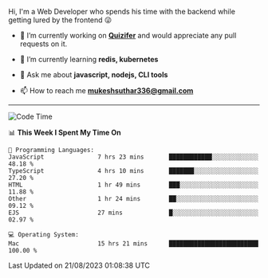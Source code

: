 Hi, I'm a Web Developer who spends his time with the backend while getting lured by the frontend 😜

- 🔭 I’m currently working on **[Quizifer](https://github.com/SutharMukesh/Quizifer/)** and would appreciate any pull requests on it.

- 🌱 I’m currently learning **redis, kubernetes**

- 💬 Ask me about **javascript, nodejs, CLI tools**

- 📫 How to reach me **mukeshsuthar336@gmail.com**

---
<!--START_SECTION:waka-->
![Code Time](http://img.shields.io/badge/Code%20Time-2%2C435%20hrs%2016%20mins-blue)

📊 **This Week I Spent My Time On** 

```text
💬 Programming Languages: 
JavaScript               7 hrs 23 mins       ████████████░░░░░░░░░░░░░   48.18 % 
TypeScript               4 hrs 10 mins       ███████░░░░░░░░░░░░░░░░░░   27.20 % 
HTML                     1 hr 49 mins        ███░░░░░░░░░░░░░░░░░░░░░░   11.88 % 
Other                    1 hr 24 mins        ██░░░░░░░░░░░░░░░░░░░░░░░   09.12 % 
EJS                      27 mins             █░░░░░░░░░░░░░░░░░░░░░░░░   02.97 % 

💻 Operating System: 
Mac                      15 hrs 21 mins      █████████████████████████   100.00 % 
```


 Last Updated on 21/08/2023 01:08:38 UTC
<!--END_SECTION:waka-->
